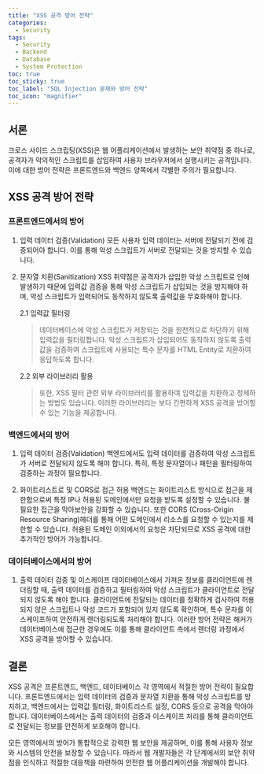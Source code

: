 ```yaml
---
title: "XSS 공격 방어 전략"
categories:
  - Security
tags:
  - Security
  - Backend
  - Database
  - System Protection
toc: true
toc_sticky: true
toc_label: "SQL Injection 문제와 방어 전략"
toc_icon: "magnifier"
---
```


## 서론
크로스 사이드 스크립팅(XSS)은 웹 어플리케이션에서 발생하는 보안 취약점 중 하나로, 공격자가 악의적인 스크립트를 삽입하여 사용자 브라우저에서 실행시키는 공격입니다. 이에 대한 방어 전략은 프론트엔드와 백엔드 양쪽에서 각별한 주의가 필요합니다.

## XSS 공격 방어 전략
### 프론트엔드에서의 방어
1. 입력 데이터 검증(Validation)
모든 사용자 입력 데이터는 서버에 전달되기 전에 검증되어야 합니다. 이를 통해 악성 스크립트가 서버로 전달되는 것을 방지할 수 있습니다.

2. 문자열 치환(Sanitization)
XSS 취약점은 공격자가 삽입한 악성 스크립트로 인해 발생하기 때문에 입력값 검증을 통해 악성 스크립트가 삽입되는 것을 방지해야 하며, 악성 스크립트가 입력되어도 동작하지 않도록 출력값을 무효화해야 합니다.

    2.1 입력값 필터링

   > 데이터베이스에 악성 스크립트가 저장되는 것을 원천적으로 차단하기 위해 입력값을 필터링합니다. 악성 스크립트가 삽입되어도 동작하지 않도록 출력값을 검증하여 스크립트에 사용되는 특수 문자를 HTML Entity로 치환하여 응답하도록 합니다.

    2.2 외부 라이브러리 활용
      
   > 또한, XSS 필터 관련 외부 라이브러리를 활용하여 입력값을 치환하고 정제하는 방법도 있습니다. 이러한 라이브러리는 보다 간편하게 XSS 공격을 방어할 수 있는 기능을 제공합니다.

### 백엔드에서의 방어
1. 입력 데이터 검증(Validation)
백엔드에서도 입력 데이터를 검증하여 악성 스크립트가 서버로 전달되지 않도록 해야 합니다. 특히, 특정 문자열이나 패턴을 필터링하여 검증하는 과정이 필요합니다.

2. 화이트리스트로 및 CORS로 접근 허용
백엔드는 화이트리스트 방식으로 접근을 제한함으로써 특정 IP나 허용된 도메인에서만 요청을 받도록 설정할 수 있습니다. 불필요한 접근을 막아보안을 강화할 수 있습니다. 또한 CORS (Cross-Origin Resource Sharing)헤더를 통해 어떤 도메인에서 리소스를 요청할 수 있는지를 제한할 수 있습니다. 허용된 도메인 이외에서의 요청은 차단되므로 XSS 공격에 대한 추가적인 방어가 가능합니다.

### 데이터베이스에서의 방어
1. 출력 데이터 검증 및 이스케이프
데이터베이스에서 가져온 정보를 클라이언트에 렌더링할 때, 출력 데이터를 검증하고 필터링하여 악성 스크립트가 클라이언트로 전달되지 않도록 해야 합니다. 클라이언트에 전달되는 데이터를 정확하게 검사하여 허용되지 않은 스크립트나 악성 코드가 포함되어 있지 않도록 확인하며, 특수 문자를 이스케이프하여 안전하게 렌더링되도록 처리해야 합니다. 이러한 방어 전략은 해커가 데이터베이스에 접근한 경우에도 이를 통해 클라이언트 측에서 렌더링 과정에서 XSS 공격을 방어할 수 있습니다.

## 결론
XSS 공격은 프론트엔드, 백엔드, 데이터베이스 각 영역에서 적절한 방어 전략이 필요합니다. 프론트엔드에서는 입력 데이터의 검증과 문자열 치환을 통해 악성 스크립트를 방지하고, 백엔드에서는 입력값 필터링, 화이트리스트 설정, CORS 등으로 공격을 막아야 합니다. 데이터베이스에서는 출력 데이터의 검증과 이스케이프 처리를 통해 클라이언트로 전달되는 정보를 안전하게 보호해야 합니다. 

모든 영역에서의 방어가 통합적으로 강력한 웹 보안을 제공하며, 이를 통해 사용자 정보와 시스템의 안전을 보장할 수 있습니다. 따라서 웹 개발자들은 각 단계에서의 보안 취약점을 인식하고 적절한 대응책을 마련하여 안전한 웹 어플리케이션을 개발해야 합니다.
